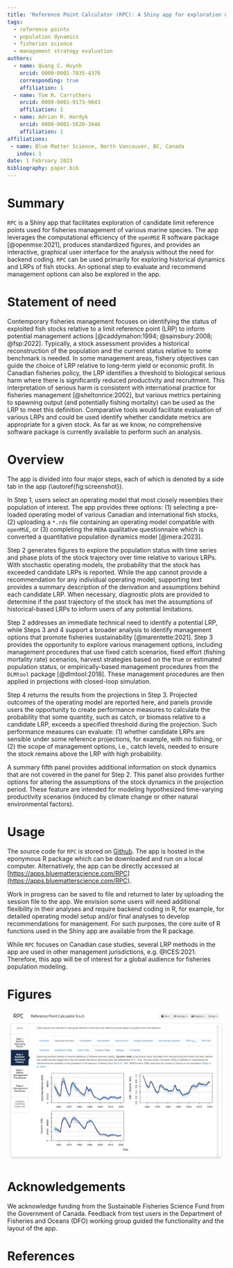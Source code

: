 ```yaml
---
title: 'Reference Point Calculator (RPC): A Shiny app for exploration of limit reference points for fisheries management'
tags:
  - reference points
  - population dynamics
  - fisheries science
  - management strategy evaluation
authors:
  - name: Quang C. Huynh
    orcid: 0000-0001-7835-4376
    corresponding: true
    affiliation: 1
  - name: Tom R. Carruthers
    orcid: 0000-0001-9173-9043
    affiliation: 1
  - name: Adrian R. Hordyk
    orcid: 0000-0001-5620-3446
    affiliation: 1
affiliations:
 - name: Blue Matter Science, North Vancouver, BC, Canada
   index: 1
date: 1 February 2023
bibliography: paper.bib
---
```


# Summary

`RPC` is a Shiny app that facilitates exploration of candidate limit reference points used for fisheries management of various marine species. The app leverages the computational efficiency of the `openMSE` R software package [@openmse:2021], produces standardized figures, and provides an interactive, graphical user interface for the analysis without the need for backend coding. `RPC` can be used primarily for exploring historical dynamics and LRPs of fish stocks. An optional step to evaluate and recommend management options can also be explored in the app. 

# Statement of need

Contemporary fisheries management focuses on identifying the status of exploited fish stocks relative to a limit reference point (LRP) to inform potential management actions [@caddymahon:1994; @sainsbury:2008; @fsp:2022]. Typically, a stock assessment provides a historical reconstruction of the population and the current status relative to some benchmark is needed. In some management areas, fishery objectives can guide the choice of LRP relative to long-term yield or economic profit. In Canadian fisheries policy, the LRP identifies a threshold to biological serious harm where there is significantly reduced productivity and recruitment. This interpretation of serious harm is consistent with international practice for fisheries management [@sheltonrice:2002], but various metrics pertaining to spawning output (and potentially fishing mortality) can be used as the LRP to meet this definition. Comparative tools would facilitate evaluation of various LRPs and could be used identify whether candidate metrics are appropriate for a given stock. As far as we know, no comprehensive software package is currently available to perform such an analysis.

# Overview

The app is divided into four major steps, each of which is denoted by a side tab in the app (\autoref{fig:screenshot}).

In Step 1, users select an operating model that most closely resembles their population of interest. The app provides three options: (1) selecting a pre-loaded operating model of various Canadian and international fish stocks, (2) uploading a `*.rds` file containing an operating model compatible with `openMSE`, or (3) completing the `MERA` qualitative questionnaire which is converted a quantitative population dynamics model [@mera:2023].

Step 2 generates figures to explore the population status with time series and phase plots of the stock trajectory over time relative to various LRPs. With stochastic operating models, the probability that the stock has exceeded candidate LRPs is reported. While the app cannot provide a recommendation for any individual operating model, supporting text provides a summary description of the derivation and assumptions behind each candidate LRP. When necessary, diagnostic plots are provided to determine if the past trajectory of the stock has met the assumptions of historical-based LRPs to inform users of any potential limitations.

Step 2 addresses an immediate technical need to identify a potential LRP, while Steps 3 and 4 support a broader analysis to identify management options that promote fisheries sustainability [@marentette:2021]. Step 3 provides the opportunity to explore various management options, including management procedures that use fixed catch scenarios, fixed effort (fishing mortality rate) scenarios, harvest strategies based on the true or estimated population status, or empirically-based management procedures from the `DLMtool` package [@dlmtool:2018]. These management procedures are then applied in projections with closed-loop simulation.

Step 4 returns the results from the projections in Step 3. Projected outcomes of the operating model are reported here, and panels provide users the opportunity to create performance measures to calculate the probability that some quantity, such as catch, or biomass relative to a candidate LRP, exceeds a specified threshold during the projection. Such performance measures can evaluate: (1) whether candidate LRPs are sensible under some reference projections, for example, with no fishing, or (2) the scope of management options, i.e., catch levels, needed to ensure the stock remains above the LRP with high probability.

A summary fifth panel provides additional information on stock dynamics that are not covered in the panel for Step 2. This panel also provides further options for altering the assumptions of the stock dynamics in the projection period. These feature are intended for modeling hypothesized time-varying productivity scenarios (induced by climate change or other natural environmental factors).


# Usage

The source code for `RPC` is stored on [Github](https://github.com/Blue-Matter/RPC). The app is hosted in the eponymous R package which can be downloaded and run on a local computer. Alternatively, the app can be directly accessed at [https://apps.bluematterscience.com/RPC](https://apps.bluematterscience.com/RPC).

Work in progress can be saved to file and returned to later by uploading the session file to the app. We envision some users will need additional flexibility in their analyses and require backend coding in R, for example, for detailed operating model setup and/or final analyses to develop recommendations for management. For such purposes, the core suite of R functions used in the Shiny app are available from the R package.

While `RPC` focuses on Canadian case studies, several LRP methods in the app are used in other management jurisdictions, e.g. @ICES:2021. Therefore, this app will be of interest for a global audience for fisheries population modeling.

# Figures

![Screenshot of RPC upon selecting an operating model.\label{fig:screenshot}](figures/RPC-screenshot.png)

# Acknowledgements

We acknowledge funding from the Sustainable Fisheries Science Fund from the Government of Canada. Feedback from test users in the Department of Fisheries and Oceans (DFO) working group guided the functionality and the layout of the app.

# References

